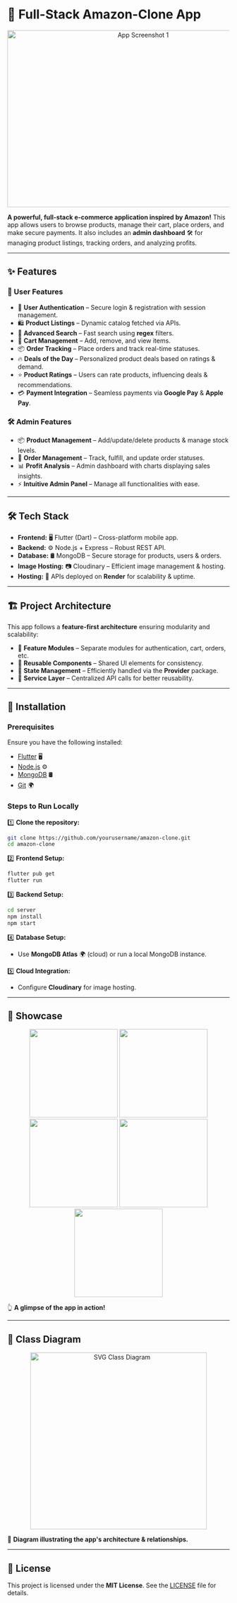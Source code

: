 # **🛒 Full-Stack Amazon-Clone App**  

<p align="center">
<img src="git_images/screenshot7.png" alt="App Screenshot 1" width="600" height="400">
</p>  

**A powerful, full-stack e-commerce application inspired by Amazon!** This app allows users to browse products, manage their cart, place orders, and make secure payments. It also includes an **admin dashboard** 🛠️ for managing product listings, tracking orders, and analyzing profits.  

---

## **✨ Features**  

### **👤 User Features**  
- 🔑 **User Authentication** – Secure login & registration with session management.  
- 🛍️ **Product Listings** – Dynamic catalog fetched via APIs.  
- 🔎 **Advanced Search** – Fast search using **regex** filters.  
- 🛒 **Cart Management** – Add, remove, and view items.  
- 📦 **Order Tracking** – Place orders and track real-time statuses.  
- 🔥 **Deals of the Day** – Personalized product deals based on ratings & demand.  
- ⭐ **Product Ratings** – Users can rate products, influencing deals & recommendations.  
- 💳 **Payment Integration** – Seamless payments via **Google Pay** & **Apple Pay**.  

### **🛠️ Admin Features**  
- 📦 **Product Management** – Add/update/delete products & manage stock levels.  
- 🚀 **Order Management** – Track, fulfill, and update order statuses.  
- 📊 **Profit Analysis** – Admin dashboard with charts displaying sales insights.  
- ⚡ **Intuitive Admin Panel** – Manage all functionalities with ease.  

---

## **🛠️ Tech Stack**  

- **Frontend:** 🖥️ Flutter (Dart) – Cross-platform mobile app.  
- **Backend:** ⚙️ Node.js + Express – Robust REST API.  
- **Database:** 🛢️ MongoDB – Secure storage for products, users & orders.  
- **Image Hosting:** 📷 Cloudinary – Efficient image management & hosting.  
- **Hosting:** 🚀 APIs deployed on **Render** for scalability & uptime.  

---

## **🏗️ Project Architecture**  

This app follows a **feature-first architecture** ensuring modularity and scalability:  

- 🏢 **Feature Modules** – Separate modules for authentication, cart, orders, etc.  
- 🎨 **Reusable Components** – Shared UI elements for consistency.  
- 🔄 **State Management** – Efficiently handled via the **Provider** package.  
- 📡 **Service Layer** – Centralized API calls for better reusability.  

---

## **🚀 Installation**  

### **Prerequisites**  
Ensure you have the following installed:  

- [Flutter](https://flutter.dev/docs/get-started/install) 🖥️  
- [Node.js](https://nodejs.org/en/) ⚙️  
- [MongoDB](https://www.mongodb.com/) 🛢️  
- [Git](https://git-scm.com/) 🌍  

### **Steps to Run Locally**  

1️⃣ **Clone the repository:**  
   ```bash
   git clone https://github.com/yourusername/amazon-clone.git
   cd amazon-clone
   ```  

2️⃣ **Frontend Setup:**  
   ```bash
   flutter pub get
   flutter run
   ```  

3️⃣ **Backend Setup:**  
   ```bash
   cd server
   npm install
   npm start
   ```  

4️⃣ **Database Setup:**  
   - Use **MongoDB Atlas** 🌍 (cloud) or run a local MongoDB instance.  

5️⃣ **Cloud Integration:**  
   - Configure **Cloudinary** for image hosting.  

---

## **📱 Showcase**  

<p align="center">
  <img src="git_images/screenshot1.jpg" width="200">
  <img src="git_images/screenshot2.jpg" width="200">
  <img src="git_images/screenshot3.jpg" width="200">
  <img src="git_images/screenshot4.jpg" width="200">
  <img src="git_images/screenshot5.jpg" width="200">
</p>  

👆 **A glimpse of the app in action!**  

---

## **📝 Class Diagram**  

<p align="center">
  <img src="git_images/class-diagram.svg" alt="SVG Class Diagram" width="400">
</p>  

📌 **Diagram illustrating the app's architecture & relationships.**  

---

## **📜 License**  

This project is licensed under the **MIT License**. See the [LICENSE](LICENSE) file for details.  

